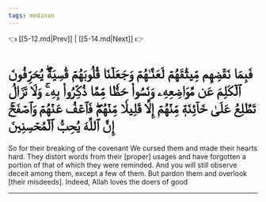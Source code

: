 ```yaml
---
tags: medinan
---
```


👈 [[5-12.md|Prev]] | [[5-14.md|Next]] 👉

# فَبِمَا نَقۡضِهِم مِّيثَٰقَهُمۡ لَعَنَّـٰهُمۡ وَجَعَلۡنَا قُلُوبَهُمۡ قَٰسِيَةٗۖ يُحَرِّفُونَ ٱلۡكَلِمَ عَن مَّوَاضِعِهِۦ وَنَسُواْ حَظّٗا مِّمَّا ذُكِّرُواْ بِهِۦۚ وَلَا تَزَالُ تَطَّلِعُ عَلَىٰ خَآئِنَةٖ مِّنۡهُمۡ إِلَّا قَلِيلٗا مِّنۡهُمۡۖ فَٱعۡفُ عَنۡهُمۡ وَٱصۡفَحۡۚ إِنَّ ٱللَّهَ يُحِبُّ ٱلۡمُحۡسِنِينَ

So for their breaking of the covenant We cursed them and made their hearts hard. They distort words from their [proper] usages and have forgotten a portion of that of which they were reminded. And you will still observe deceit among them, except a few of them. But pardon them and overlook [their misdeeds]. Indeed, Allah loves the doers of good

---

